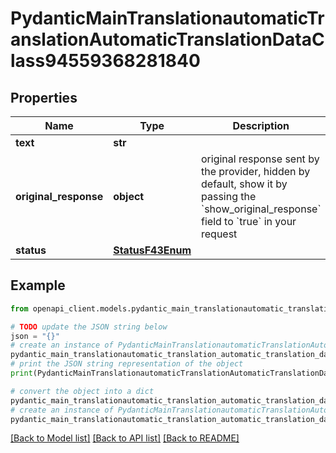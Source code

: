 # PydanticMainTranslationautomaticTranslationAutomaticTranslationDataClass94559368281840


## Properties

Name | Type | Description | Notes
------------ | ------------- | ------------- | -------------
**text** | **str** |  | 
**original_response** | **object** | original response sent by the provider, hidden by default, show it by passing the &#x60;show_original_response&#x60; field to &#x60;true&#x60; in your request | [optional] 
**status** | [**StatusF43Enum**](StatusF43Enum.md) |  | 

## Example

```python
from openapi_client.models.pydantic_main_translationautomatic_translation_automatic_translation_data_class94559368281840 import PydanticMainTranslationautomaticTranslationAutomaticTranslationDataClass94559368281840

# TODO update the JSON string below
json = "{}"
# create an instance of PydanticMainTranslationautomaticTranslationAutomaticTranslationDataClass94559368281840 from a JSON string
pydantic_main_translationautomatic_translation_automatic_translation_data_class94559368281840_instance = PydanticMainTranslationautomaticTranslationAutomaticTranslationDataClass94559368281840.from_json(json)
# print the JSON string representation of the object
print(PydanticMainTranslationautomaticTranslationAutomaticTranslationDataClass94559368281840.to_json())

# convert the object into a dict
pydantic_main_translationautomatic_translation_automatic_translation_data_class94559368281840_dict = pydantic_main_translationautomatic_translation_automatic_translation_data_class94559368281840_instance.to_dict()
# create an instance of PydanticMainTranslationautomaticTranslationAutomaticTranslationDataClass94559368281840 from a dict
pydantic_main_translationautomatic_translation_automatic_translation_data_class94559368281840_form_dict = pydantic_main_translationautomatic_translation_automatic_translation_data_class94559368281840.from_dict(pydantic_main_translationautomatic_translation_automatic_translation_data_class94559368281840_dict)
```
[[Back to Model list]](../README.md#documentation-for-models) [[Back to API list]](../README.md#documentation-for-api-endpoints) [[Back to README]](../README.md)



